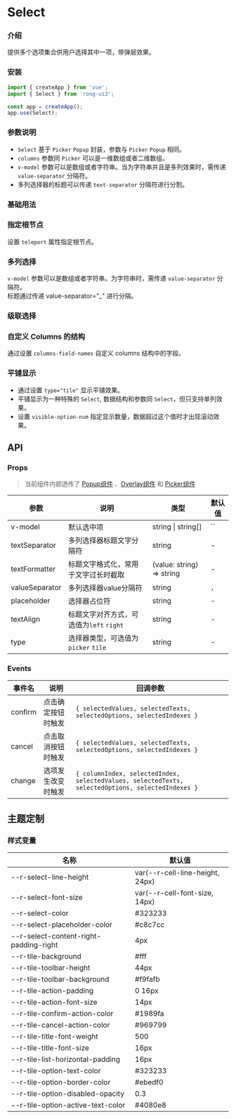 # Select

### 介绍

提供多个选项集合供用户选择其中一项，带弹层效果。    
### 安装

```javascript
import { createApp } from 'vue';
import { Select } from 'rong-ui3';

const app = createApp();
app.use(Select);
```
### 参数说明
* `Select` 基于 `Picker` `Popup` 封装，参数与 `Picker` `Popup` 相同。  
* `columns` 参数同 `Picker` 可以是一维数组或者二维数组。  
* `v-model` 参数可以是数组或者字符串。当为字符串并且是多列效果时，需传递 `value-separator` 分隔符。
* 多列选择器的标题可以传递 `text-separator` 分隔符进行分割。

### 基础用法
<script setup>
  import Base from '../demo/Base.vue?raw'
</script>
<HljsBlock :code="Base"></HljsBlock>


### 指定根节点
设置 `teleport` 属性指定根节点。
<script setup>
  import Teleport from '../demo/Teleport.vue?raw'
</script>
<HljsBlock :code="Teleport"></HljsBlock>

### 多列选择
`v-model` 参数可以是数组或者字符串。为字符串时，需传递 `value-separator` 分隔符。  
标题通过传递 value-separator="_" 进行分隔。  
<script setup>
  import Multiple from '../demo/Multiple.vue?raw'
</script>
<HljsBlock :code="Multiple"></HljsBlock>


### 级联选择 
<script setup>
  import Cascade from '../demo/Cascade.vue?raw'
</script>
<HljsBlock :code="Cascade"></HljsBlock>


### 自定义 Columns 的结构
通过设置 `columns-field-names` 自定义 columns 结构中的字段。
<script setup>
  import CustomColumns from '../demo/CustomColumns.vue?raw'
</script>
<HljsBlock :code="CustomColumns"></HljsBlock>


### 平铺显示
* 通过设置 `type="tile"` 显示平铺效果。
* 平铺显示为一种特殊的 `Select`, 数据结构和参数同 `Select`，但只支持单列效果。
* 设置 `visible-option-num` 指定显示数量，数据超过这个值时才出现滚动效果。
<script setup>
  import Tile from '../demo/Tile.vue?raw'
</script>
<HljsBlock :code="Tile"></HljsBlock>


## API

### Props
> 当前组件内部透传了 [Popup组件](#/zh-CN/component/popup) 、[Overlay组件](#/zh-CN/component/overlay) 和 [Picker组件](#/zh-CN/component/picker)

| 参数           | 说明                                    | 类型                      | 默认值 |
|----------------|---------------------------------------|---------------------------|--------|
| v-model        | 默认选中项                              | string \| string[]        | ``     |
| textSeparator  | 多列选择器标题文字分隔符                | string                    | -      |
| textFormatter  | 标题文字格式化，常用于文字过长时截取     | (value: string) => string | -      |
| valueSeparator | 多列选择器value分隔符                   | string                    | `,`    |
| placeholder    | 选择器占位符                            | string                    | -      |
| textAlign      | 标题文字对齐方式，可选值为`left` `right` | string                    | -      |
| type           | 选择器类型，可选值为`picker` `tile`      | string                    | -      |


### Events

| 事件名 | 说明           | 回调参数     |
|--------|----------------|--------------|
| confirm  | 点击确定按钮时触发 | `{ selectedValues, selectedTexts, selectedOptions, selectedIndexes }` |
| cancel  | 点击取消按钮时触发 | `{ selectedValues, selectedTexts, selectedOptions, selectedIndexes }` |
| change  | 选项发生改变时触发 | `{ columnIndex, selectedIndex, selectedValues, selectedTexts, selectedOptions, selectedIndexes }` |


## 主题定制

### 样式变量

| 名称                                   | 默认值                          |
|----------------------------------------|---------------------------------|
| --r-select-line-height                 | var(--r-cell-line-height, 24px) |
| --r-select-font-size                   | var(--r-cell-font-size, 14px)   |
| --r-select-color                       | #323233                         |
| --r-select-placeholder-color           | #c8c7cc                         |
| --r-select-content-right-padding-right | 4px                             |
| --r-tile-background                    | #fff                            |
| --r-tile-toolbar-height                | 44px                            |
| --r-tile-toolbar-background            | #f9fafb                         |
| --r-tile-action-padding                | 0 16px                          |
| --r-tile-action-font-size              | 14px                            |
| --r-tile-confirm-action-color          | #1989fa                         |
| --r-tile-cancel-action-color           | #969799                         |
| --r-tile-title-font-weight             | 500                             |
| --r-tile-title-font-size               | 16px                            |
| --r-tile-list-horizontal-padding       | 16px                            |
| --r-tile-option-text-color             | #323233                         |
| --r-tile-option-border-color           | #ebedf0                         |
| --r-tile-option-disabled-opacity       | 0.3                             |
| --r-tile-option-active-text-color      | #4080e8                         |